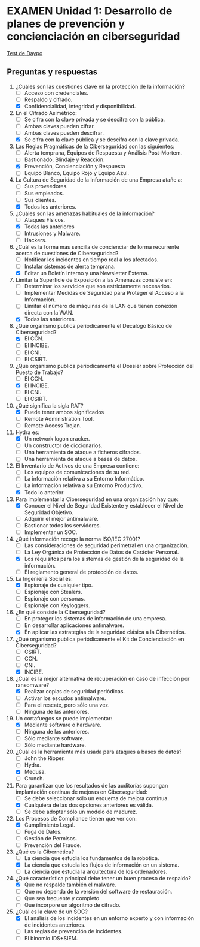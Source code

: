 # EXAMEN Unidad 1: Desarrollo de planes de prevención y concienciación en ciberseguridad

[Test de Daypo](https://www.daypo.com/ic-01.html)

## Preguntas y respuestas

1. ¿Cuáles son las cuestiones clave en la protección de la información?
	- [ ] Acceso con credenciales.
	- [ ] Respaldo y cifrado.
	- [x] Confidencialidad, integridad y disponibilidad. 

2. En el Cifrado Asimétrico:
	- [ ] Se cifra con la clave privada y se descifra con la pública.
	- [ ] Ambas claves pueden cifrar.
	- [ ] Ambas claves pueden descifrar.
	- [x] Se cifra con la clave pública y se descifra con la clave privada.

3. Las Reglas Pragmáticas de la Ciberseguridad son las siguientes:
	- [ ] Alerta temprana, Equipos de Respuesta y Análisis Post-Mortem.
	- [ ] Bastionado, Blindaje y Reacción.
	- [x] Prevención, Concienciación y Respuesta
	- [ ] Equipo Blanco, Equipo Rojo y Equipo Azul.

4. La Cultura de Seguridad de la Información de una Empresa atañe a:
	- [ ] Sus proveedores.
	- [ ] Sus empleados.
	- [ ] Sus clientes.
	- [x] Todos los anteriores.

5. ¿Cuáles son las amenazas habituales de la información?
	- [ ] Ataques Físicos.
	- [x] Todas las anteriores
	- [ ] Intrusiones y Malware.
	- [ ] Hackers.

6. ¿Cuál es la forma más sencilla de concienciar de forma recurrente acerca de cuestiones de Ciberseguridad?
	- [ ] Notificar los incidentes en tiempo real a los afectados.
	- [ ] Instalar sistemas de alerta temprana.
	- [x] Editar un Boletín Interno y una Newsletter Externa.

7. Limitar la Superficie de Exposición a las Amenazas consiste en:
	- [ ] Determinar los servicios que son estrictamente necesarios.
	- [ ] Implementar Medidas de Seguridad para Proteger el Acceso a la Información.
	- [ ] Limitar el número de máquinas de la LAN que tienen conexión directa con la WAN.
	- [x] Todas las anteriores.

8. ¿Qué organismo publica periódicamente el Decálogo Básico de Ciberseguridad?
	- [x] El CCN.
	- [ ] El INCIBE.
	- [ ] El CNI.
	- [ ] El CSIRT.

9. ¿Qué organismo publica periódicamente el Dossier sobre Protección del Puesto de Trabajo?
	- [ ] El CCN.
	- [x] El INCIBE.
	- [ ] El CNI.
	- [ ] El CSIRT.

10. ¿Qué significa la sigla RAT?
	- [x] Puede tener ambos significados
	- [ ] Remote Administration Tool.
	- [ ] Remote Access Trojan.

11. Hydra es:
	- [x] Un network logon cracker.
	- [ ] Un constructor de diccionarios.
	- [ ] Una herramienta de ataque a ficheros cifrados.
	- [ ] Una herramienta de ataque a bases de datos.

12. El Inventario de Activos de una Empresa contiene:
	- [ ] Los equipos de comunicaciones de su red.
	- [ ] La información relativa a su Entorno Informático.
	- [ ] La información relativa a su Entorno Productivo.
	- [x] Todo lo anterior

13. Para implementar la Ciberseguridad en una organización hay que:
	- [x] Conocer el Nivel de Seguridad Existente y establecer el Nivel de Seguridad Objetivo.
	- [ ] Adquirir el mejor antimalware.
	- [ ] Bastionar todos los servidores.
	- [ ] Implementar un SOC.

14. ¿Qué información recoge la norma ISO/IEC 27001?
	- [ ] Las consideraciones de seguridad perimetral en una organización.
	- [ ] La Ley Orgánica de Protección de Datos de Carácter Personal.
	- [x] Los requisitos para los sistemas de gestión de la seguridad de la información.
	- [ ] El reglamento general de protección de datos.

15. La Ingeniería Social es:
	- [x] Espionaje de cualquier tipo.
	- [ ] Espionaje con Stealers.
	- [ ] Espionaje con personas.
	- [ ] Espionaje con Keyloggers.

16. ¿En qué consiste la Ciberseguridad?
	- [ ] En proteger los sistemas de información de una empresa.
	- [ ] En desarrollar aplicaciones antimalware.
	- [x] En aplicar las estrategias de la seguridad clásica a la Cibernética.

17. ¿Qué organismo publica periódicamente el Kit de Concienciación en Ciberseguridad?
	- [ ] CSIRT.
	- [ ] CCN.
	- [ ] CNI.
	- [x] INCIBE.

18. ¿Cuál es la mejor alternativa de recuperación en caso de infección por ransomware?
	- [x] Realizar copias de seguridad periódicas.
	- [ ] Activar los escudos antimalware.
	- [ ] Para el rescate, pero sólo una vez.
	- [ ] Ninguna de las anteriores.

19. Un cortafuegos se puede implementar:
	- [x] Mediante software o hardware.
	- [ ] Ninguna de las anteriores.
	- [ ] Sólo mediante software.
	- [ ] Sólo mediante hardware.

20. ¿Cuál es la herramienta más usada para ataques a bases de datos?
	- [ ] John the Ripper.
	- [ ] Hydra.
	- [x] Medusa.
	- [ ] Crunch.

21. Para garantizar que los resultados de las auditorías supongan implantación continua de mejoras en Ciberseguridad:
	- [ ] Se debe seleccionar sólo un esquema de mejora continua.
	- [x] Cualquiera de las dos opciones anteriores es válida.
	- [ ] Se debe adoptar sólo un modelo de madurez.

22. Los Procesos de Compliance tienen que ver con:
	- [x] Cumplimiento Legal.
	- [ ] Fuga de Datos.
	- [ ] Gestión de Permisos.
	- [ ] Prevención del Fraude.

23. ¿Qué es la Cibernética?
	- [ ] La ciencia que estudia los fundamentos de la robótica.
	- [x] La ciencia que estudia los flujos de información en un sistema.
	- [ ] La ciencia que estudia la arquitectura de los ordenadores.

24. ¿Qué característica principal debe tener un buen proceso de respaldo?
	- [x] Que no respalde también el malware.
	- [ ] Que no dependa de la versión del software de restauración.
	- [ ] Que sea frecuente y completo
	- [ ] Que incorpore un algoritmo de cifrado.

25. ¿Cuál es la clave de un SOC?
	- [x] El análisis de los incidentes en un entorno experto y con información de incidentes anteriores.
	- [ ] Las reglas de prevención de incidentes.
	- [ ] El binomio IDS+SIEM.